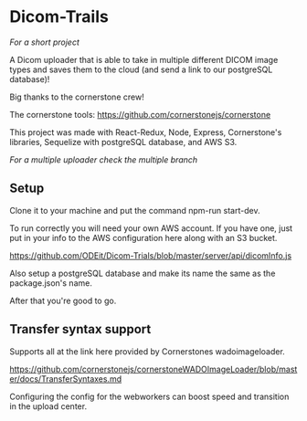 # Dicom-Trails

*For a short project*

A Dicom uploader that is able to take in multiple different DICOM image types and saves them to the cloud (and send a link to our postgreSQL database)!

Big thanks to the cornerstone crew! 

The cornerstone tools: https://github.com/cornerstonejs/cornerstone

This project was made with React-Redux, Node, Express, Cornerstone's libraries, Sequelize with postgreSQL database, and AWS S3. 

*For a multiple uploader check the multiple branch*

## Setup

Clone it to your machine and put the command npm-run start-dev.

To run correctly you will need your own AWS account. If you have one, just put in your info to the AWS configuration here along with an S3 bucket. 

https://github.com/ODEit/Dicom-Trials/blob/master/server/api/dicomInfo.js

Also setup a postgreSQL database and make its name the same as the package.json's name.

After that you're good to go.

## Transfer syntax support

Supports all at the link here provided by Cornerstones wadoimageloader. 

https://github.com/cornerstonejs/cornerstoneWADOImageLoader/blob/master/docs/TransferSyntaxes.md

Configuring the config for the webworkers can boost speed and transition in the upload center.




